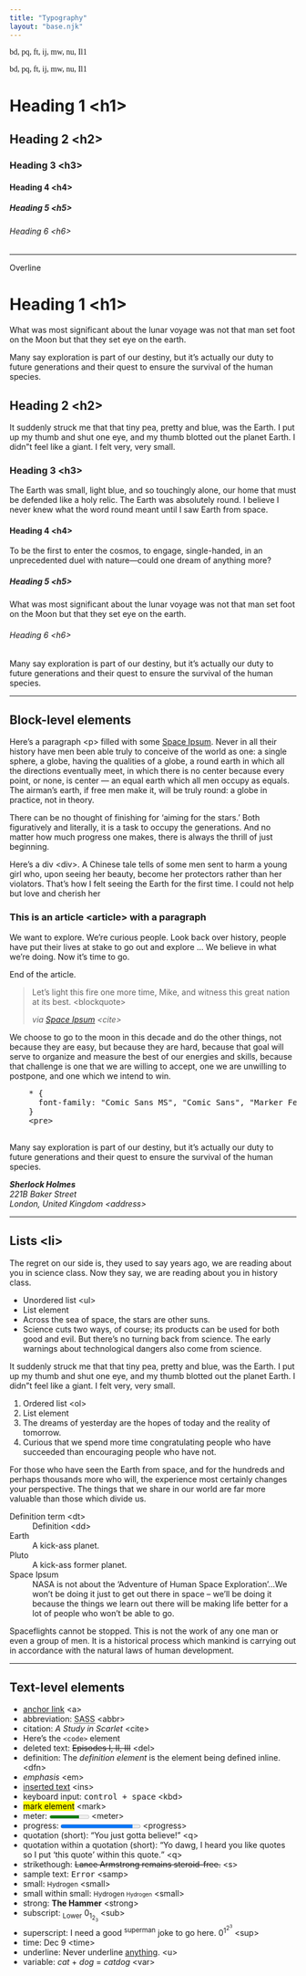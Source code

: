 ```yaml
---
title: "Typography"
layout: "base.njk"
---
```

<div class="container">
<div class="wrapper">
  <p style="font-family: 'IBM Plex Sans'">bd, pq, ft, ij, mw, nu, Il1</p>
  <p style="font-family: 'IBM Plex Serif'">bd, pq, ft, ij, mw, nu, Il1</p>
    <h1>Heading 1 &lt;h1&gt;</h1>
    <h2>Heading 2 &lt;h2&gt;</h2>
    <h3>Heading 3 &lt;h3&gt;</h3>
    <h4>Heading 4 &lt;h4&gt;</h4>
    <h5>Heading 5 &lt;h5&gt;</h5>
    <h6>Heading 6 &lt;h6&gt;</h6>
    <hr>
    <p class="overline">Overline</p>
    <h1>Heading 1 &lt;h1&gt;</h1>
    <p class="subtitle">What was most significant about the lunar voyage was not that man set foot on the Moon but that they set eye on the earth.</p>
    <p>Many say exploration is part of our destiny, but it’s actually our duty to future generations and their quest to ensure the survival of the human species.</p>
    <h2>Heading 2 &lt;h2&gt;</h2>
    <p>It suddenly struck me that that tiny pea, pretty and blue, was the Earth. I put up my thumb and shut one eye, and my thumb blotted out the planet Earth. I didn”t feel like a giant. I felt very, very small.</p>
    <h3>Heading 3 &lt;h3&gt;</h3>
    <p>The Earth was small, light blue, and so touchingly alone, our home that must be defended like a holy relic. The Earth was absolutely round. I believe I never knew what the word round meant until I saw Earth from space.</p>
    <h4>Heading 4 &lt;h4&gt;</h4>
    <p>To be the first to enter the cosmos, to engage, single-handed, in an unprecedented duel with nature—could one dream of anything more?</p>
    <h5>Heading 5 &lt;h5&gt;</h5>
    <p>What was most significant about the lunar voyage was not that man set foot on the Moon but that they set eye on the earth.</p>
    <h6>Heading 6 &lt;h6&gt;</h6>
    <p>Many say exploration is part of our destiny, but it’s actually our duty to future generations and their quest to ensure the survival of the human species.</p>
    <hr>
    <h2>Block-level elements</h2>
    <p>Here’s a paragraph &lt;p&gt; filled with some <a href="http://spaceipsum.com/">Space Ipsum</a>. Never in all their history have men been able truly to conceive of the world as one: a single sphere, a globe, having the qualities of a globe, a round earth in which all the directions eventually meet, in which there is no center because every point, or none, is center — an equal earth which all men occupy as equals. The airman’s earth, if free men make it, will be truly round: a globe in practice, not in theory.</p>
    <p>There can be no thought of finishing for ‘aiming for the stars.’ Both figuratively and literally, it is a task to occupy the generations. And no matter how much progress one makes, there is always the thrill of just beginning.</p>
    <div>Here’s a div &lt;div&gt;. A Chinese tale tells of some men sent to harm a young girl who, upon seeing her beauty, become her protectors rather than her violators. That’s how I felt seeing the Earth for the first time. I could not help but love and cherish her</div>
    <article>
      <h3>This is an article &lt;article&gt; with a paragraph</h3>
      <p>We want to explore. We’re curious people. Look back over history, people have put their lives at stake to go out and explore … We believe in what we’re doing. Now it’s time to go.</p>
      <p>End of the article.</p>
    </article>
    <blockquote><p>Let’s light this fire one more time, Mike, and witness this great nation at its best. &lt;blockquote&gt; </p>
    <cite>via <a href="http://spaceipsum.com/">Space Ipsum</a> &lt;cite&gt;</cite></blockquote>
    <p>We choose to go to the moon in this decade and do the other things, not because they are easy, but because they are hard, because that goal will serve to organize and measure the best of our energies and skills, because that challenge is one that we are willing to accept, one we are unwilling to postpone, and one which we intend to win.</p>
    <pre>
    * {
      font-family: "Comic Sans MS", "Comic Sans", "Marker Felt" !important;
    }
    &lt;pre&gt;
  </pre>
  <p>Many say exploration is part of our destiny, but it’s actually our duty to future generations and their quest to ensure the survival of the human species.</p>
  <address><strong>Sherlock Holmes</strong><br>
    221B Baker Street<br>
    London, United Kingdom &lt;address&gt;</address>
    <hr>
    <h2>Lists &lt;li&gt;</h2>
    <p>The regret on our side is, they used to say years ago, we are reading about you in science class. Now they say, we are reading about you in history class.</p>
    <ul>
      <li>Unordered list &lt;ul&gt;</li>
      <li>List element</li>
      <li>Across the sea of space, the stars are other suns.</li>
      <li>Science cuts two ways, of course; its products can be used for both good and evil. But there’s no turning back from science. The early warnings about technological dangers also come from science.</li>
    </ul>
    <p>It suddenly struck me that that tiny pea, pretty and blue, was the Earth. I put up my thumb and shut one eye, and my thumb blotted out the planet Earth. I didn”t feel like a giant. I felt very, very small.</p>
    <ol>
      <li>Ordered list &lt;ol&gt;</li>
      <li>List element</li>
      <li>The dreams of yesterday are the hopes of today and the reality of tomorrow.</li>
      <li>Curious that we spend more time congratulating people who have succeeded than encouraging people who have not.</li>
    </ol>
    <p>For those who have seen the Earth from space, and for the hundreds and perhaps thousands more who will, the experience most certainly changes your perspective. The things that we share in our world are far more valuable than those which divide us.</p>
    <dl>
      <dt>Definition term &lt;dt&gt;</dt>
      <dd>Definition &lt;dd&gt;</dd>
      <dt>Earth</dt>
      <dd>A kick-ass planet.</dd>
      <dt>Pluto</dt>
      <dd>A kick-ass former planet.</dd>
      <dt>Space Ipsum</dt>
      <dd>NASA is not about the ‘Adventure of Human Space Exploration’…We won’t be doing it just to get out there in space – we’ll be doing it because the things we learn out there will be making life better for a lot of people who won’t be able to go.</dd>
    </dl>
    <p>Spaceflights cannot be stopped. This is not the work of any one man or even a group of men. It is a historical process which mankind is carrying out in accordance with the natural laws of human development.</p>
    <hr>
    <h2>Text-level elements</h2>
    <ul>
      <li><a href="#">anchor link</a> &lt;a&gt;</li>
      <li>abbreviation: <abbr title="'Syntactically">SASS</abbr> &lt;abbr&gt;</li>
      <li>citation: <cite>A Study in Scarlet</cite> &lt;cite&gt;</li>
      <li>Here’s the <code>&lt;code&gt;</code> element</li>
      <li>deleted text: <del>Episodes I, II, III</del> &lt;del&gt;</li>
      <li>definition: The <dfn>definition element</dfn> is the element being defined inline. &lt;dfn&gt;</li>
      <li><em>emphasis</em> &lt;em&gt;</li>
      <li><ins>inserted text</ins> &lt;ins&gt;</li>
      <li>keyboard input: <kbd>control + space</kbd> &lt;kbd&gt;</li>
      <li><mark>mark element</mark> &lt;mark&gt;</li>
      <li>meter: <meter value="423" min="200" max="500">awesomeness</meter> &lt;meter&gt;</li>
      <li>progress: <progress value="90" max="100">70 %</progress> &lt;progress&gt;</li>
      <li>quotation (short): <q>You just gotta believe!</q> &lt;q&gt;</li>
      <li>quotation within a quotation (short): <q>Yo dawg, I heard you like quotes so I put <q>this quote</q> within this quote.</q> &lt;q&gt;</li>
      <li>strikethough: <s>Lance Armstrong remains steroid-free.</s> &lt;s&gt;</li>
      <li>sample text: <samp>Error</samp> &lt;samp&gt;</li>
      <li>small: <small>Hydrogen</small> &lt;small&gt;</li>
      <li>small within small: <small>Hydrogen <small>Hydrogen</small></small> &lt;small&gt;</li>
      <li>strong: <strong>The Hammer</strong> &lt;strong&gt;</li>
      <li>subscript: <sub>Lower</sub> 0<sub>1<sub>2<sub>3</sub></sub></sub> &lt;sub&gt;</li>
      <li>superscript: I need a good <sup>superman</sup> joke to go here. 0<sup>1<sup>2<sup>3</sup></sup></sup> &lt;sup&gt;</li>
      <li>time: <time datetime="1985-12-09 19:00">Dec 9</time> &lt;time&gt;</li>
      <li>underline: Never underline <u>anything</u>. &lt;u&gt;</li>
      <li>variable: <var>cat</var> + <var>dog</var> = <var>catdog</var> &lt;var&gt;</li>
    </ul>
  </div>
</div>
